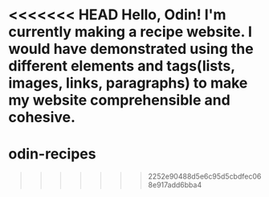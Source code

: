 <<<<<<< HEAD
Hello, Odin! I'm currently making a recipe website. I would have demonstrated using the different elements and tags(lists, images, links, paragraphs) to make my website comprehensible and cohesive.
=======
# odin-recipes
>>>>>>> 2252e90488d5e6c95d5cbdfec068e917add6bba4
